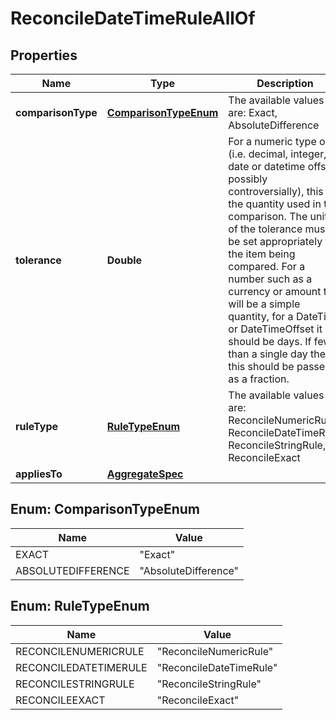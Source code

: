 

# ReconcileDateTimeRuleAllOf


## Properties

Name | Type | Description | Notes
------------ | ------------- | ------------- | -------------
**comparisonType** | [**ComparisonTypeEnum**](#ComparisonTypeEnum) | The available values are: Exact, AbsoluteDifference | 
**tolerance** | **Double** | For a numeric type only (i.e. decimal, integer, date or datetime offset possibly controversially), this is the quantity used in the comparison.  The units of the tolerance must be set appropriately for the item being compared.  For a number such as a currency or amount that will be a simple quantity, for a DateTime or DateTimeOffset it should be days. If fewer than a single day then this should be  passed as a fraction. |  [optional]
**ruleType** | [**RuleTypeEnum**](#RuleTypeEnum) | The available values are: ReconcileNumericRule, ReconcileDateTimeRule, ReconcileStringRule, ReconcileExact | 
**appliesTo** | [**AggregateSpec**](AggregateSpec.md) |  | 



## Enum: ComparisonTypeEnum

Name | Value
---- | -----
EXACT | &quot;Exact&quot;
ABSOLUTEDIFFERENCE | &quot;AbsoluteDifference&quot;



## Enum: RuleTypeEnum

Name | Value
---- | -----
RECONCILENUMERICRULE | &quot;ReconcileNumericRule&quot;
RECONCILEDATETIMERULE | &quot;ReconcileDateTimeRule&quot;
RECONCILESTRINGRULE | &quot;ReconcileStringRule&quot;
RECONCILEEXACT | &quot;ReconcileExact&quot;



